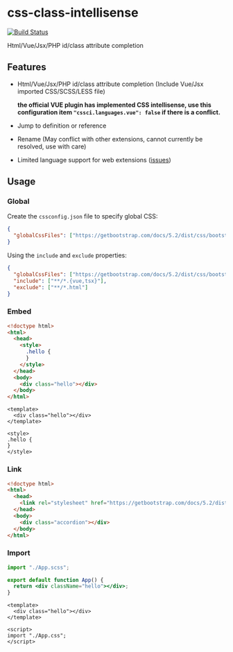 # css-class-intellisense

[![Build Status](https://dev.azure.com/tarrowren/css-class-intellisense/_apis/build/status/Tarrowren.css-class-intellisense?branchName=master)](https://dev.azure.com/tarrowren/css-class-intellisense/_build/latest?definitionId=1&branchName=master)

Html/Vue/Jsx/PHP id/class attribute completion

## Features

- Html/Vue/Jsx/PHP id/class attribute completion (Include Vue/Jsx imported CSS/SCSS/LESS file)

  **the official VUE plugin has implemented CSS intellisense, use this configuration item `"cssci.languages.vue": false` if there is a conflict.**

- Jump to definition or reference
- Rename (May conflict with other extensions, cannot currently be resolved, use with care)
- Limited language support for web extensions ([issues](https://github.com/microsoft/vscode-test-web/issues/4))

## Usage

### Global

Create the `cssconfig.json` file to specify global CSS:

```json
{
  "globalCssFiles": ["https://getbootstrap.com/docs/5.2/dist/css/bootstrap.css", "../main.css"]
}
```

Using the `include` and `exclude` properties:

```json
{
  "globalCssFiles": ["https://getbootstrap.com/docs/5.2/dist/css/bootstrap.css", "../main.css"],
  "include": ["**/*.{vue,tsx}"],
  "exclude": ["**/*.html"]
}
```

### Embed

```html
<!doctype html>
<html>
  <head>
    <style>
      .hello {
      }
    </style>
  </head>
  <body>
    <div class="hello"></div>
  </body>
</html>
```

```vue
<template>
  <div class="hello"></div>
</template>

<style>
.hello {
}
</style>
```

### Link

```html
<!doctype html>
<html>
  <head>
    <link rel="stylesheet" href="https://getbootstrap.com/docs/5.2/dist/css/bootstrap.css" />
  </head>
  <body>
    <div class="accordion"></div>
  </body>
</html>
```

### Import

```jsx
import "./App.scss";

export default function App() {
  return <div className="hello"></div>;
}
```

```vue
<template>
  <div class="hello"></div>
</template>

<script>
import "./App.css";
</script>
```
